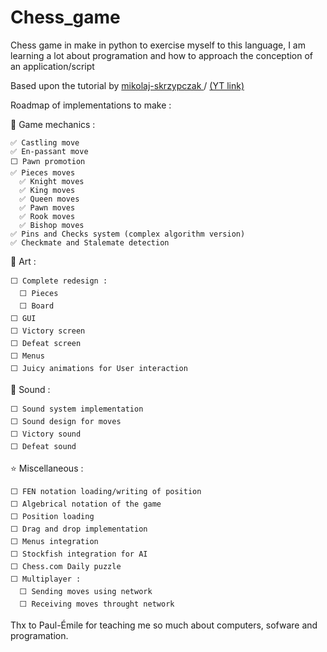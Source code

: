# Chess_game
Chess game in make in python to exercise myself to this language, I am learning a lot about programation and how to approach 
the conception of an application/script

Based upon the tutorial by [mikolaj-skrzypczak
](https://github.com/mikolaj-skrzypczak/chess-engine) / [(YT link)](https://www.youtube.com/watch?v=EnYui0e73Rs)

Roadmap of implementations to make :

  🎲 Game mechanics : 
  
    ✅ Castling move 
    ✅ En-passant move 
    ⬜ Pawn promotion
    ✅ Pieces moves
      ✅ Knight moves
      ✅ King moves
      ✅ Queen moves
      ✅ Pawn moves
      ✅ Rook moves
      ✅ Bishop moves
    ✅ Pins and Checks system (complex algorithm version)
    ✅ Checkmate and Stalemate detection
    
  🎨 Art :
  
    ⬜ Complete redesign :
      ⬜ Pieces
      ⬜ Board
    ⬜ GUI
    ⬜ Victory screen
    ⬜ Defeat screen 
    ⬜ Menus
    ⬜ Juicy animations for User interaction
    
  🎵 Sound :
  
    ⬜ Sound system implementation
    ⬜ Sound design for moves
    ⬜ Victory sound
    ⬜ Defeat sound
    
  ⭐ Miscellaneous :
  
    ⬜ FEN notation loading/writing of position
    ⬜ Algebrical notation of the game
    ⬜ Position loading
    ⬜ Drag and drop implementation
    ⬜ Menus integration
    ⬜ Stockfish integration for AI
    ⬜ Chess.com Daily puzzle
    ⬜ Multiplayer :
      ⬜ Sending moves using network
      ⬜ Receiving moves throught network
   
Thx to Paul-Émile for teaching me so much about computers, sofware and programation.
    
